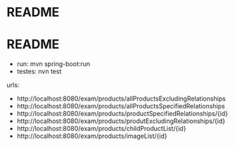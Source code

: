 # README #

# README #

 * run: mvn spring-boot:run
 * testes: nvn test

urls:

  * http://localhost:8080/exam/products/allProductsExcludingRelationships
  * http://localhost:8080/exam/products/allProductsSpecifiedRelationships
  * http://localhost:8080/exam/products/productSpecifiedRelationships/{id}
  * http://localhost:8080/exam/products/produtExcludingRelationships/{id}
  * http://localhost:8080/exam/products/childProductList/{id}
  * http://localhost:8080/exam/products/imageList/{id}